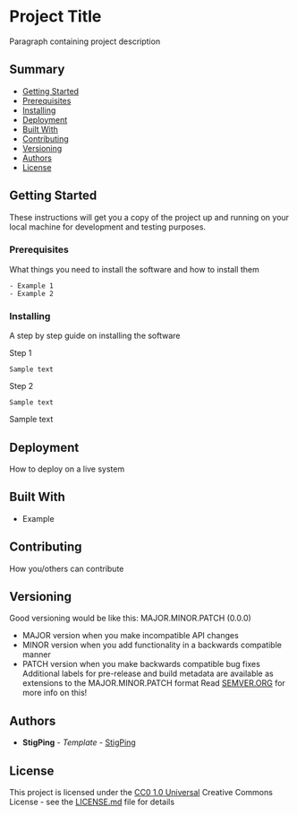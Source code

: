 # Project Title

Paragraph containing project description

## Summary

  - [Getting Started](#getting-started)
  - [Prerequisites](#prerequisites)
  - [Installing](#installing)
  - [Deployment](#deployment)
  - [Built With](#built-with)
  - [Contributing](#contributing)
  - [Versioning](#versioning)
  - [Authors](#authors)
  - [License](#license)

## Getting Started

These instructions will get you a copy of the project up and running on
your local machine for development and testing purposes.

### Prerequisites

What things you need to install the software and how to install them

    - Example 1
    - Example 2

### Installing

A step by step guide on installing the software

Step 1

    Sample text

Step 2

    Sample text

Sample text

## Deployment

How to deploy on a live system

## Built With

  - Example

## Contributing

How you/others can contribute

## Versioning

Good versioning would be like this:
MAJOR.MINOR.PATCH (0.0.0)
- MAJOR version when you make incompatible API changes
- MINOR version when you add functionality in a backwards compatible manner
- PATCH version when you make backwards compatible bug fixes
Additional labels for pre-release and build metadata are available as extensions to the MAJOR.MINOR.PATCH format
Read [SEMVER.ORG](https://semver.org/) for more info on this!

## Authors

  - **StigPing** - *Template* -
    [StigPing](https://github.com/StigPing)

## License

This project is licensed under the [CC0 1.0 Universal](LICENSE.md)
Creative Commons License - see the [LICENSE.md](LICENSE.md) file for
details
